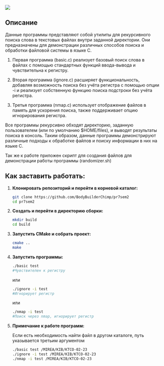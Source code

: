 
![](https://github.com/user-attachments/assets/c983fc2f-20ad-40b3-9ca1-b085ea21c3eb)

## Описание

Данные программы представляют собой утилиты для рекурсивного поиска слова в текстовых файлах внутри заданной директории. Они предназначены для демонстрации различных способов поиска и обработки файловой системы в языке C.

1. Первая программа (basic.c) реализует базовый поиск слова в файлах с помощью стандартных функций ввода-вывода и чувствительна к регистру.

2. Вторая программа (ignore.c) расширяет функциональность, добавляя возможность поиска без учёта регистра с помощью опции -i и реализует собственную функцию поиска подстроки без учёта регистра.

3. Третья программа (nmap.c) использует отображение файлов в память для ускорения поиска, также поддерживает опцию игнорирования регистра.

Все программы рекурсивно обходят директорию, заданную пользователем (или по умолчанию $HOME/files), и выводят результаты поиска в консоль.
Таким образом, данные программы демонстрируют различные подходы к обработке файлов и поиску информации в них на языке C.

Так же к работе приложен скрипт для создания файлов для демонстрации работы программы (randomizer.sh)

## Как заставить работать:

1. **Клонировать репозиторий и перейти в корневой каталог:**
   ```bash
   git clone https://github.com/BodyBuilderChimp/pr7sem2
   cd pr7sem2
   ```
2. **Создать и перейти в директорию сборки:**
   ```bash
   mkdir build
   cd build
   ```
3. **Запустить CMake и собрать проект:**
   ```bash
   cmake ..
   make
   ```
4. **Запустить программы:**
   ```bash
   ./basic test
   #Чувствителен к регистру
   ```
   или
   ```bash
   ./ignore -i test
   #Игнорирует регистр
   ```
   или
   ```bash
   ./nmap -i test
   #Поиск через nmap, игнорирует регистр
   ```
5. **Примечание к работе программ:**
   
   Если есть необходимость найти файл в другом каталоге, путь указывается третьим аргументом
   ```bash
   ./basic test /MIREA/KIB/KTCO-02-23
   ./ignore -i test /MIREA/KIB/KTCO-02-23
   ./nmap -i test /MIREA/KIB/KTCO-02-23
   ```
